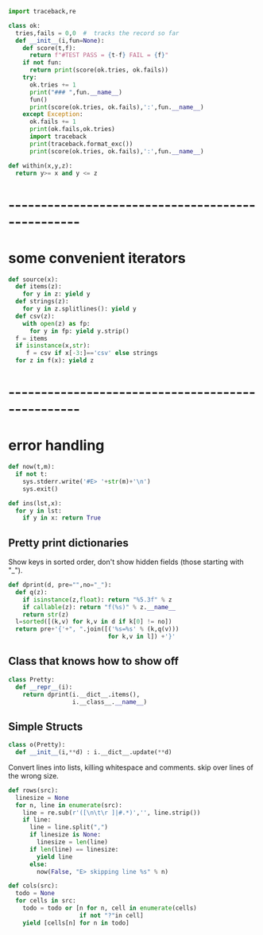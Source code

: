 ```py
import traceback,re

class ok:
  tries,fails = 0,0  #  tracks the record so far
  def __init__(i,fun=None):
    def score(t,f): 
      return f"#TEST PASS = {t-f} FAIL = {f}"
    if not fun:     
      return print(score(ok.tries, ok.fails))
    try:
      ok.tries += 1
      print("### ",fun.__name__)
      fun()
      print(score(ok.tries, ok.fails),':',fun.__name__)
    except Exception:
      ok.fails += 1
      print(ok.fails,ok.tries)
      import traceback
      print(traceback.format_exc())
      print(score(ok.tries, ok.fails),':',fun.__name__)

def within(x,y,z):
  return y>= x and y <= z
```
# -------------------------------------------------
# some convenient iterators

```py
def source(x):
  def items(z):
    for y in z: yield y
  def strings(z):
    for y in z.splitlines(): yield y
  def csv(z):
    with open(z) as fp:
      for y in fp: yield y.strip()
  f = items
  if isinstance(x,str):
     f = csv if x[-3:]=='csv' else strings
  for z in f(x): yield z
```
# -------------------------------------------------
# error handling

```py
def now(t,m):
  if not t:
    sys.stderr.write('#E> '+str(m)+'\n')
    sys.exit()

def ins(lst,x):
  for y in lst:
    if y in x: return True
```
## Pretty print dictionaries
Show keys in sorted order, don't show 
hidden fields (those starting with "\_").

```py
def dprint(d, pre="",no="_"):
  def q(z):
    if isinstance(z,float): return "%5.3f" % z
    if callable(z): return "f(%s)" % z.__name__
    return str(z)
  l=sorted([(k,v) for k,v in d if k[0] != no])
  return pre+'{'+", ".join([('%s=%s' % (k,q(v))) 
                            for k,v in l]) +'}'
```

## Class that knows how to show off
```py
class Pretty:
  def __repr__(i):
    return dprint(i.__dict__.items(), 
                  i.__class__.__name__)
```

## Simple Structs
```py
class o(Pretty):
  def __init__(i,**d) : i.__dict__.update(**d)
```

Convert lines into lists, killing whitespace
and comments. skip over lines of the wrong size.

```py
def rows(src):
  linesize = None
  for n, line in enumerate(src):
    line = re.sub(r'([\n\t\r ]|#.*)','', line.strip())
    if line:
      line = line.split(",")
      if linesize is None:
        linesize = len(line)
      if len(line) == linesize:
        yield line
      else:
        now(False, "E> skipping line %s" % n)

def cols(src):
  todo = None
  for cells in src:
    todo = todo or [n for n, cell in enumerate(cells)
                    if not "?"in cell]
    yield [cells[n] for n in todo]
```

